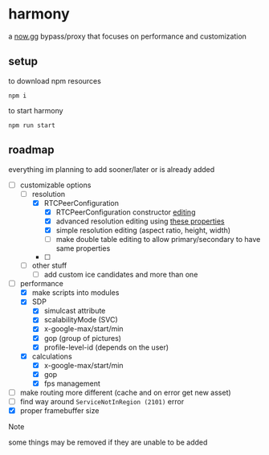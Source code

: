 # harmony
a [now.gg](https://now.gg) bypass/proxy that focuses on performance and customization

## setup
to download npm resources
```
npm i
```
to start harmony
```
npm run start
```

## roadmap
everything im planning to add sooner/later or is already added

- [ ] customizable options
    - [ ] resolution
        - [x] RTCPeerConfiguration
            - [x] RTCPeerConfiguration constructor [editing](./store/configuration.js)
            - [x] advanced resolution editing using [these properties](https://developer.mozilla.org/en-US/docs/Web/API/MediaTrackConstraints#instance_properties)
            - [x] simple resolution editing (aspect ratio, height, width)
            - [ ] make double table editing to allow primary/secondary to have same properties
        - [ ] 
    - [ ] other stuff
        - [ ] add custom ice candidates and more than one
- [ ] performance
    - [x] make scripts into modules
    - [x] SDP
        - [x] simulcast attribute
        - [x] scalabilityMode (SVC)
        - [x] x-google-max/start/min
        - [x] gop (group of pictures)
        - [x] profile-level-id (depends on the user)
    - [x] calculations
        - [x] x-google-max/start/min
        - [x] gop
        - [x] fps management
- [ ] make routing more different (cache and on error get new asset)
- [ ] find way around `ServiceNotInRegion (2101)` error
- [x] proper framebuffer size

> [!NOTE]
> some things may be removed if they are unable to be added